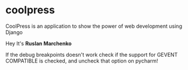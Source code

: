 # coolpress
CoolPress is an application to show the power of web development using Django

Hey It's **Ruslan Marchenko**

If the debug breakpoints doesn't work check if the support for GEVENT COMPATIBLE is checked, and uncheck that option on pycharm!